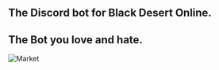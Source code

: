 ## The Discord bot for Black Desert Online.
## The Bot you love and hate.


![Market](https://cdn.discordapp.com/attachments/223778593711456256/739844453921194075/unknown.png)